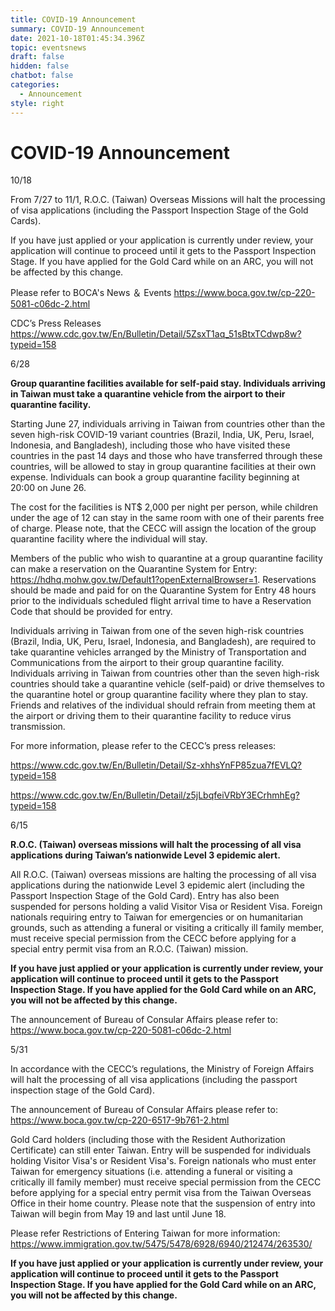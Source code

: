 ```yaml
---
title: COVID-19 Announcement
summary: COVID-19 Announcement
date: 2021-10-18T01:45:34.396Z
topic: eventsnews
draft: false
hidden: false
chatbot: false
categories:
  - Announcement
style: right
---
```

# COVID-19 Announcement

10/18

From 7/27 to 11/1, R.O.C. (Taiwan) Overseas Missions will halt the processing of visa applications (including the Passport Inspection Stage of the Gold Cards).

If you have just applied or your application is currently under review, your application will continue to proceed until it gets to the Passport Inspection Stage. If you have applied for the Gold Card while on an ARC, you will not be affected by this change.

Please refer to BOCA's News ＆ Events <https://www.boca.gov.tw/cp-220-5081-c06dc-2.html>

CDC’s Press Releases <https://www.cdc.gov.tw/En/Bulletin/Detail/5ZsxT1aq_51sBtxTCdwp8w?typeid=158>

6/28

**Group quarantine facilities available for self-paid stay. Individuals arriving in Taiwan must take a quarantine vehicle from the airport to their quarantine facility.**

Starting June 27, individuals arriving in Taiwan from countries other than the seven high-risk COVID-19 variant countries (Brazil, India, UK, Peru, Israel, Indonesia, and Bangladesh), including those who have visited these countries in the past 14 days and those who have transferred through these countries, will be allowed to stay in group quarantine facilities at their own expense. Individuals can book a group quarantine facility beginning at 20:00 on June 26.

The cost for the facilities is NT$ 2,000 per night per person, while children under the age of 12 can stay in the same room with one of their parents free of charge. Please note, that the CECC will assign the location of the group quarantine facility where the individual will stay.

Members of the public who wish to quarantine at a group quarantine facility can make a reservation on the Quarantine System for Entry: https://hdhq.mohw.gov.tw/Default1?openExternalBrowser=1. 
Reservations should be made and paid for on the Quarantine System for Entry 48 hours prior to the individuals scheduled flight arrival time to have a Reservation Code that should be provided for entry.

Individuals arriving in Taiwan from one of the seven high-risk countries (Brazil, India, UK, Peru, Israel, Indonesia, and Bangladesh), are required to take quarantine vehicles arranged by the Ministry of Transportation and Communications from the airport to their group quarantine facility. Individuals arriving in Taiwan from countries other than the seven high-risk countries should take a quarantine vehicle (self-paid) or drive themselves to the quarantine hotel or group quarantine facility where they plan to stay. Friends and relatives of the individual should refrain from meeting them at the airport or driving them to their quarantine facility to reduce virus transmission.

For more information, please refer to the CECC’s press releases:[](https://www.cdc.gov.tw/En/Bulletin/Detail/Sz-xhhsYnFP85zua7fEVLQ?typeid=158)

<https://www.cdc.gov.tw/En/Bulletin/Detail/Sz-xhhsYnFP85zua7fEVLQ?typeid=158>

<https://www.cdc.gov.tw/En/Bulletin/Detail/z5jLbqfeiVRbY3ECrhmhEg?typeid=158>

6/15

**R.O.C. (Taiwan) overseas missions will halt the processing of all visa applications during Taiwan’s nationwide Level 3 epidemic alert.**

All R.O.C. (Taiwan) overseas missions are halting the processing of all visa applications during the nationwide Level 3 epidemic alert (including the Passport Inspection Stage of the Gold Card). Entry has also been suspended for persons holding a valid Visitor Visa or Resident Visa. Foreign nationals requiring entry to Taiwan for emergencies or on humanitarian grounds, such as attending a funeral or visiting a critically ill family member, must receive special permission from the CECC before applying for a special entry permit visa from an R.O.C. (Taiwan) mission.

**If you have just applied or your application is currently under review, your application will continue to proceed until it gets to the Passport Inspection Stage. If you have applied for the Gold Card while on an ARC, you will not be affected by this change.**

The announcement of Bureau of Consular Affairs please refer to: <https://www.boca.gov.tw/cp-220-5081-c06dc-2.html>

5/31

In accordance with the CECC’s regulations, the Ministry of Foreign Affairs will halt the processing of all visa applications (including the passport inspection stage of the Gold Card).

The announcement of Bureau of Consular Affairs please refer to: <https://www.boca.gov.tw/cp-220-6517-9b761-2.html>

Gold Card holders (including those with the Resident Authorization Certificate) can still enter Taiwan. Entry will be suspended for individuals holding Visitor Visa's or Resident Visa's. Foreign nationals who must enter Taiwan for emergency situations (i.e. attending a funeral or visiting a critically ill family member) must receive special permission from the CECC before applying for a special entry permit visa from the Taiwan Overseas Office in their home country. Please note that the suspension of entry into Taiwan will begin from May 19 and last until June 18.

Please refer Restrictions of Entering Taiwan for more information: <https://www.immigration.gov.tw/5475/5478/6928/6940/212474/263530/>

**If you have just applied or your application is currently under review, your application will continue to proceed until it gets to the Passport Inspection Stage. If you have applied for the Gold Card while on an ARC, you will not be affected by this change.**